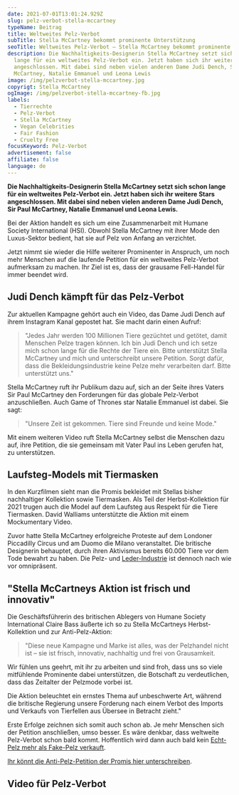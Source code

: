 ```yaml
---
date: 2021-07-01T13:01:24.929Z
slug: pelz-verbot-stella-mccartney
typeName: Beitrag
title: Weltweites Pelz-Verbot
subTitle: Stella McCartney bekommt prominente Unterstützung
seoTitle: Weltweites Pelz-Verbot – Stella McCartney bekommt prominente Unterstützung
description: Die Nachhaltigkeits-Designerin Stella McCartney setzt sich schon
  lange für ein weltweites Pelz-Verbot ein. Jetzt haben sich ihr weitere Stars
  angeschlossen. Mit dabei sind neben vielen anderen Dame Judi Dench, Sir Paul
  McCartney, Natalie Emmanuel und Leona Lewis
image: /img/pelzverbot-stella-mccartney.jpg
copyrigt: Stella McCartney
ogImage: /img/pelzverbot-stella-mccartney-fb.jpg
labels:
  - Tierrechte
  - Pelz-Verbot
  - Stella McCartney
  - Vegan Celebrities
  - Fair Fashion
  - Cruelty Free
focusKeyword: Pelz-Verbot
advertisement: false
affiliate: false
language: de
---
```

**Die Nachhaltigkeits-Designerin Stella McCartney setzt sich schon lange für ein weltweites Pelz-Verbot ein. Jetzt haben sich ihr weitere Stars angeschlossen. Mit dabei sind neben vielen anderen Dame Judi Dench, Sir Paul McCartney, Natalie Emmanuel und Leona Lewis.**

Bei der Aktion handelt es sich um eine Zusammenarbeit mit Humane Society International (HSI). Obwohl Stella McCartney mit ihrer Mode den Luxus-Sektor bedient, hat sie auf Pelz von Anfang an verzichtet. 

Jetzt nimmt sie wieder die Hilfe weiterer Prominenter in Anspruch, um noch mehr Menschen auf die laufende Petition für ein weltweites Pelz-Verbot aufmerksam zu machen. Ihr Ziel ist es, dass der grausame Fell-Handel für immer beendet wird.

## Judi Dench kämpft für das Pelz-Verbot

Zur aktuellen Kampagne gehört auch ein Video, das Dame Judi Dench auf ihrem Instagram Kanal gepostet hat. Sie macht darin einen Aufruf:

> "Jedes Jahr werden 100 Millionen Tiere gezüchtet und getötet, damit Menschen Pelze tragen können. Ich bin Judi Dench und ich setze mich schon lange für die Rechte der Tiere ein. Bitte unterstützt Stella McCartney und mich und unterschreibt unsere Petition. Sorgt dafür, dass die Bekleidungsindustrie keine Pelze mehr verarbeiten darf. Bitte unterstützt uns."

Stella McCartney ruft ihr Publikum dazu auf, sich an der Seite ihres Vaters Sir Paul McCartney den Forderungen für das globale Pelz-Verbot anzuschließen. Auch Game of Thrones star Natalie Emmanuel ist dabei. Sie sagt:

> "Unsere Zeit ist gekommen. Tiere sind Freunde und keine Mode."

Mit einem weiteren Video ruft Stella McCartney selbst die Menschen dazu auf, ihre Petition, die sie gemeinsam mit Vater Paul ins Leben gerufen hat, zu unterstützen.

## Laufsteg-Models mit Tiermasken

In den Kurzfilmen sieht man die Promis bekleidet mit Stellas bisher nachhaltiger Kollektion sowie Tiermasken. Als Teil der Herbst-Kollektion für 2021 trugen auch die Model auf dem Laufsteg aus Respekt für die Tiere Tiermasken. David Walliams unterstützte die Aktion mit einem Mockumentary Video.

Zuvor hatte Stella McCartney erfolgreiche Proteste auf dem Londoner Piccadilly Circus und am Duomo die Milano veranstaltet. Die britische Designerin behauptet, durch ihren Aktivismus bereits 60.000 Tiere vor dem Tode bewahrt zu haben. Die Pelz- und [Leder-Industrie](/2020/07/leder-pelz/) ist dennoch nach wie vor omnipräsent.

## "Stella McCartneys Aktion ist frisch und innovativ"

Die Geschäftsführerin des britischen Ablegers von Humane Society International Claire Bass äußerte ich so zu Stella McCartneys Herbst-Kollektion und zur Anti-Pelz-Aktion:

> "Diese neue Kampagne und Marke ist alles, was der Pelzhandel nicht ist – sie ist frisch, innovativ, nachhaltig und frei von Grausamkeit.

Wir fühlen uns geehrt, mit ihr zu arbeiten und sind froh, dass uns so viele mitfühlende Prominente dabei unterstützen, die Botschaft zu verdeutlichen, dass das Zeitalter der Pelzmode vorbei ist.

Die Aktion beleuchtet ein ernstes Thema auf unbeschwerte Art, während die britische Regierung unsere Forderung nach einem Verbot des Imports und Verkaufs von Tierfellen aus Übersee in Betracht zieht."

Erste Erfolge zeichnen sich somit auch schon ab. Je mehr Menschen sich der Petition anschließen, umso besser. Es wäre denkbar, dass weltweite Pelz-Verbot schon bald kommt. Hoffentlich wird dann auch bald kein [Echt-Pelz mehr als Fake-Pelz verkauft](/2014/11/fakepelz-echtpelz/).

[Ihr könnt die Anti-Pelz-Petition der Promis hier unterschreiben](https://action.hsi.org/page/72530/-/1?locale=en-US).

## Video für Pelz-Verbot

<YouTube id="uq15IVporAc" />
